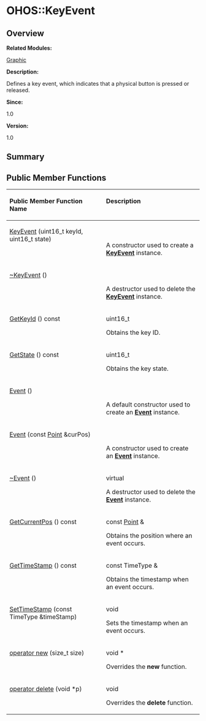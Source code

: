 # OHOS::KeyEvent<a name="ZH-CN_TOPIC_0000001055198160"></a>

## **Overview**<a name="section1810139862093535"></a>

**Related Modules:**

[Graphic](Graphic.md)

**Description:**

Defines a key event, which indicates that a physical button is pressed or released. 

**Since:**

1.0

**Version:**

1.0

## **Summary**<a name="section302703685093535"></a>

## Public Member Functions<a name="pub-methods"></a>

<a name="table243125813093535"></a>
<table><thead align="left"><tr id="row307972263093535"><th class="cellrowborder" valign="top" width="50%" id="mcps1.1.3.1.1"><p id="p1190829060093535"><a name="p1190829060093535"></a><a name="p1190829060093535"></a>Public Member Function Name</p>
</th>
<th class="cellrowborder" valign="top" width="50%" id="mcps1.1.3.1.2"><p id="p792514786093535"><a name="p792514786093535"></a><a name="p792514786093535"></a>Description</p>
</th>
</tr>
</thead>
<tbody><tr id="row1184531231093535"><td class="cellrowborder" valign="top" width="50%" headers="mcps1.1.3.1.1 "><p id="p291459893093535"><a name="p291459893093535"></a><a name="p291459893093535"></a><a href="Graphic.md#ga3a52d91ac5d8fd7779baafae6ec92f9b">KeyEvent</a> (uint16_t keyId, uint16_t state)</p>
</td>
<td class="cellrowborder" valign="top" width="50%" headers="mcps1.1.3.1.2 "><p id="p2068634433093535"><a name="p2068634433093535"></a><a name="p2068634433093535"></a>&nbsp;</p>
<p id="p209686811093535"><a name="p209686811093535"></a><a name="p209686811093535"></a>A constructor used to create a <strong id="b835539016093535"><a name="b835539016093535"></a><a name="b835539016093535"></a><a href="OHOS-KeyEvent.md">KeyEvent</a></strong> instance. </p>
</td>
</tr>
<tr id="row327227114093535"><td class="cellrowborder" valign="top" width="50%" headers="mcps1.1.3.1.1 "><p id="p1587358560093535"><a name="p1587358560093535"></a><a name="p1587358560093535"></a><a href="Graphic.md#ga468e77700a90ef155a2428af9176551e">~KeyEvent</a> ()</p>
</td>
<td class="cellrowborder" valign="top" width="50%" headers="mcps1.1.3.1.2 "><p id="p1874997557093535"><a name="p1874997557093535"></a><a name="p1874997557093535"></a>&nbsp;</p>
<p id="p756628997093535"><a name="p756628997093535"></a><a name="p756628997093535"></a>A destructor used to delete the <strong id="b444939318093535"><a name="b444939318093535"></a><a name="b444939318093535"></a><a href="OHOS-KeyEvent.md">KeyEvent</a></strong> instance. </p>
</td>
</tr>
<tr id="row882871571093535"><td class="cellrowborder" valign="top" width="50%" headers="mcps1.1.3.1.1 "><p id="p1071749573093535"><a name="p1071749573093535"></a><a name="p1071749573093535"></a><a href="Graphic.md#gae2b2b83cc3a562b3173f69c95722db99">GetKeyId</a> () const</p>
</td>
<td class="cellrowborder" valign="top" width="50%" headers="mcps1.1.3.1.2 "><p id="p353128776093535"><a name="p353128776093535"></a><a name="p353128776093535"></a>uint16_t&nbsp;</p>
<p id="p1694673422093535"><a name="p1694673422093535"></a><a name="p1694673422093535"></a>Obtains the key ID. </p>
</td>
</tr>
<tr id="row1099894104093535"><td class="cellrowborder" valign="top" width="50%" headers="mcps1.1.3.1.1 "><p id="p1259555504093535"><a name="p1259555504093535"></a><a name="p1259555504093535"></a><a href="Graphic.md#gaf93661e10da4b4df75c04d8fd199a5e8">GetState</a> () const</p>
</td>
<td class="cellrowborder" valign="top" width="50%" headers="mcps1.1.3.1.2 "><p id="p278435718093535"><a name="p278435718093535"></a><a name="p278435718093535"></a>uint16_t&nbsp;</p>
<p id="p1135974590093535"><a name="p1135974590093535"></a><a name="p1135974590093535"></a>Obtains the key state. </p>
</td>
</tr>
<tr id="row889916282093535"><td class="cellrowborder" valign="top" width="50%" headers="mcps1.1.3.1.1 "><p id="p1786909497093535"><a name="p1786909497093535"></a><a name="p1786909497093535"></a><a href="Graphic.md#ga89cd09ced5537a3479b7901ba8abc6da">Event</a> ()</p>
</td>
<td class="cellrowborder" valign="top" width="50%" headers="mcps1.1.3.1.2 "><p id="p1091259189093535"><a name="p1091259189093535"></a><a name="p1091259189093535"></a>&nbsp;</p>
<p id="p2042821815093535"><a name="p2042821815093535"></a><a name="p2042821815093535"></a>A default constructor used to create an <strong id="b1126951523093535"><a name="b1126951523093535"></a><a name="b1126951523093535"></a><a href="OHOS-Event.md">Event</a></strong> instance. </p>
</td>
</tr>
<tr id="row1771507784093535"><td class="cellrowborder" valign="top" width="50%" headers="mcps1.1.3.1.1 "><p id="p1286990786093535"><a name="p1286990786093535"></a><a name="p1286990786093535"></a><a href="Graphic.md#ga57a9f07c8203c6a60f3b25c4edb526a0">Event</a> (const <a href="OHOS-Point.md">Point</a> &amp;curPos)</p>
</td>
<td class="cellrowborder" valign="top" width="50%" headers="mcps1.1.3.1.2 "><p id="p2035816948093535"><a name="p2035816948093535"></a><a name="p2035816948093535"></a>&nbsp;</p>
<p id="p852811048093535"><a name="p852811048093535"></a><a name="p852811048093535"></a>A constructor used to create an <strong id="b69265613093535"><a name="b69265613093535"></a><a name="b69265613093535"></a><a href="OHOS-Event.md">Event</a></strong> instance. </p>
</td>
</tr>
<tr id="row1141032488093535"><td class="cellrowborder" valign="top" width="50%" headers="mcps1.1.3.1.1 "><p id="p493844563093535"><a name="p493844563093535"></a><a name="p493844563093535"></a><a href="Graphic.md#gabafa07a6393f4757f402bf9437561fa4">~Event</a> ()</p>
</td>
<td class="cellrowborder" valign="top" width="50%" headers="mcps1.1.3.1.2 "><p id="p707663655093535"><a name="p707663655093535"></a><a name="p707663655093535"></a>virtual&nbsp;</p>
<p id="p881735045093535"><a name="p881735045093535"></a><a name="p881735045093535"></a>A destructor used to delete the <strong id="b1630740756093535"><a name="b1630740756093535"></a><a name="b1630740756093535"></a><a href="OHOS-Event.md">Event</a></strong> instance. </p>
</td>
</tr>
<tr id="row1162569361093535"><td class="cellrowborder" valign="top" width="50%" headers="mcps1.1.3.1.1 "><p id="p966463652093535"><a name="p966463652093535"></a><a name="p966463652093535"></a><a href="Graphic.md#gaea811c661ad416d7f70912ad6fcce269">GetCurrentPos</a> () const</p>
</td>
<td class="cellrowborder" valign="top" width="50%" headers="mcps1.1.3.1.2 "><p id="p1175853389093535"><a name="p1175853389093535"></a><a name="p1175853389093535"></a>const <a href="OHOS-Point.md">Point</a> &amp;&nbsp;</p>
<p id="p1269379535093535"><a name="p1269379535093535"></a><a name="p1269379535093535"></a>Obtains the position where an event occurs. </p>
</td>
</tr>
<tr id="row933499694093535"><td class="cellrowborder" valign="top" width="50%" headers="mcps1.1.3.1.1 "><p id="p1808713167093535"><a name="p1808713167093535"></a><a name="p1808713167093535"></a><a href="Graphic.md#ga7d56c2a99ab2c98eec9ebc03f67b7777">GetTimeStamp</a> () const</p>
</td>
<td class="cellrowborder" valign="top" width="50%" headers="mcps1.1.3.1.2 "><p id="p1623744739093535"><a name="p1623744739093535"></a><a name="p1623744739093535"></a>const TimeType &amp;&nbsp;</p>
<p id="p623077793093535"><a name="p623077793093535"></a><a name="p623077793093535"></a>Obtains the timestamp when an event occurs. </p>
</td>
</tr>
<tr id="row430276191093535"><td class="cellrowborder" valign="top" width="50%" headers="mcps1.1.3.1.1 "><p id="p1605730482093535"><a name="p1605730482093535"></a><a name="p1605730482093535"></a><a href="Graphic.md#gabee47ba229e81c44f648cf5b3203010f">SetTimeStamp</a> (const TimeType &amp;timeStamp)</p>
</td>
<td class="cellrowborder" valign="top" width="50%" headers="mcps1.1.3.1.2 "><p id="p510500544093535"><a name="p510500544093535"></a><a name="p510500544093535"></a>void&nbsp;</p>
<p id="p698278374093535"><a name="p698278374093535"></a><a name="p698278374093535"></a>Sets the timestamp when an event occurs. </p>
</td>
</tr>
<tr id="row598649754093535"><td class="cellrowborder" valign="top" width="50%" headers="mcps1.1.3.1.1 "><p id="p1534084902093535"><a name="p1534084902093535"></a><a name="p1534084902093535"></a><a href="Graphic.md#ga4854963aa969ee20a6cd174a70f5cd23">operator new</a> (size_t size)</p>
</td>
<td class="cellrowborder" valign="top" width="50%" headers="mcps1.1.3.1.2 "><p id="p290990255093535"><a name="p290990255093535"></a><a name="p290990255093535"></a>void *&nbsp;</p>
<p id="p367949732093535"><a name="p367949732093535"></a><a name="p367949732093535"></a>Overrides the <strong id="b1072854379093535"><a name="b1072854379093535"></a><a name="b1072854379093535"></a>new</strong> function. </p>
</td>
</tr>
<tr id="row846343089093535"><td class="cellrowborder" valign="top" width="50%" headers="mcps1.1.3.1.1 "><p id="p1895470073093535"><a name="p1895470073093535"></a><a name="p1895470073093535"></a><a href="Graphic.md#gadf1997a0f56ac2b220e7f0f8e8e0a6ef">operator delete</a> (void *p)</p>
</td>
<td class="cellrowborder" valign="top" width="50%" headers="mcps1.1.3.1.2 "><p id="p1765620969093535"><a name="p1765620969093535"></a><a name="p1765620969093535"></a>void&nbsp;</p>
<p id="p1060070937093535"><a name="p1060070937093535"></a><a name="p1060070937093535"></a>Overrides the <strong id="b433394960093535"><a name="b433394960093535"></a><a name="b433394960093535"></a>delete</strong> function. </p>
</td>
</tr>
</tbody>
</table>

